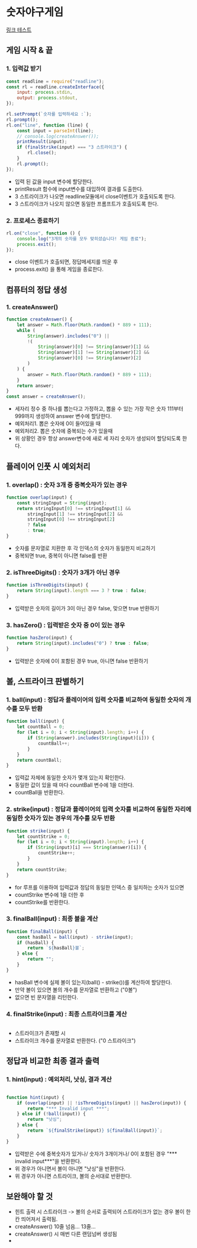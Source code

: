 # 숫자야구게임

[링크 테스트](index.js)


## 게임 시작 & 끝

### 1. 입력값 받기
```javascript
const readline = require("readline");
const rl = readline.createInterface({
    input: process.stdin,
    output: process.stdout,
});

rl.setPrompt(`숫자를 입력하세요 :`);
rl.prompt();
rl.on("line", function (line) {
    const input = parseInt(line);
    // console.log(createAnswer());
    printResult(input);
    if (finalStrike(input) === "3 스트라이크") {
        rl.close();
    }
    rl.prompt();
});
```
- 입력 된 값을 input 변수에 할당한다.
- printResult 함수에 input변수를 대입하여 결과를 도출한다.
- 3 스트라이크가 나오면 readline모듈에서 close이벤트가 호출되도록 한다.
- 3 스트라이크가 나오지 않으면 동일한 프롬프트가 호출되도록 한다.

### 2. 프로세스 종료하기
```javascript
rl.on("close", function () {
    console.log("3개의 숫자를 모두 맞히셨습니다! 게임 종료");
    process.exit();
});
```
- close 이벤트가 호출되면, 정답메세지를 띄운 후
- process.exit() 을 통해 게임을 종료한다.


## 컴퓨터의 정답 생성

### 1. createAnswer()
```javascript
function createAnswer() {
    let answer = Math.floor(Math.random() * 889 + 111);
    while (
        String(answer).includes("0") ||
        !(
            String(answer)[0] !== String(answer)[1] &&
            String(answer)[1] !== String(answer)[2] &&
            String(answer)[0] !== String(answer)[2]
        )
    ) {
        answer = Math.floor(Math.random() * 889 + 111);
    }
    return answer;
}
const answer = createAnswer();
```
- 세자리 정수 중 하나를 뽑는다고 가정하고, 뽑을 수 있는 가장 작은 숫자 111부터 999까지 생성하여 answer 변수에 할당한다.
- 예외처리1. 뽑은 숫자에 0이 들어있을 때
- 예외처리2. 뽑은 숫자에 중복되는 수가 있을때
- 위 상황인 경우 항상 answer변수에 새로 세 자리 숫자가 생성되어 할당되도록 한다.


## 플레이어 인풋 시 예외처리

### 1. overlap() : 숫자 3개 중 중복숫자가 있는 경우
```javascript
function overlap(input) {
    const stringInput = String(input);
    return stringInput[0] !== stringInput[1] &&
        stringInput[1] !== stringInput[2] &&
        stringInput[0] !== stringInput[2]
        ? false
        : true;
}
```
- 숫자를 문자열로 치환한 후 각 인덱스의 숫자가 동일한지 비교하기
- 중복되면 true, 중복이 아니면 false를 반환

### 2. isThreeDigits() : 숫자가 3개가 아닌 경우
```javascript
function isThreeDigits(input) {
    return String(input).length === 3 ? true : false;
}
```
- 입력받은 숫자의 길이가 3이 아닌 경우 false, 맞으면 true 반환하기

### 3. hasZero() : 입력받은 숫자 중 0이 있는 경우
```javascript
function hasZero(input) {
    return String(input).includes("0") ? true : false;
}
```
- 입력받은 숫자에 0이 포함된 경우 true, 아니면 false 반환하기

## 볼, 스트라이크 판별하기

### 1. ball(input) : 정답과 플레이어의 입력 숫자를 비교하여 **동일한 숫자**의 개수를 **모두 반환**
```javascript
function ball(input) {
    let countBall = 0;
    for (let i = 0; i < String(input).length; i++) {
        if (String(answer).includes(String(input)[i])) {
            countBall++;
        }
    }
    return countBall;
}
```
- 입력값 자체에 동일한 숫자가 몇개 있는지 확인한다.
- 동일한 값이 있을 때 마다 countBall 변수에 1을 더한다.
- countBall을 반환한다.

### 2. strike(input) : 정답과 플레이어의 입력 숫자를 비교하여 **동일한 자리에 동일한 숫자가 있는** 경우의 개수를 모두 반환
```javascript
function strike(input) {
    let countStrike = 0;
    for (let i = 0; i < String(input).length; i++) {
        if (String(input)[i] === String(answer)[i]) {
            countStrike++;
        }
    }
    return countStrike;
}
```
- for 루프를 이용하여 입력값과 정답의 동일한 인덱스 중 일치하는 숫자가 있으면 
- countStrike 변수에 1을 더한 후
- countStrike를 반환한다.

### 3. finalBall(input) : 최종 볼을 계산
```javascript
function finalBall(input) {
    const hasBall = ball(input) - strike(input);
    if (hasBall) {
        return `${hasBall}볼`;
    } else {
        return "";
    }
}
```
- hasBall 변수에 실제 볼이 있는지(ball() - strike())를 계산하여 할당한다.
- 만약 볼이 있으면 볼의 개수를 문자열로 반환하고 ("0볼")
- 없으면 빈 문자열을 리턴한다.

### 4. finalStrike(input) : 최종 스트라이크를 계산
```javascript

```
- 스트라이크가 존재할 시
- 스트라이크 개수를 문자열로 반환한다. ("0 스트라이크")


## 정답과 비교한 최종 결과 출력

### 1. hint(input) : 예외처리, 낫싱, 결과 계산
```javascript

function hint(input) {
    if (overlap(input) || !isThreeDigits(input) || hasZero(input)) {
        return "*** Invalid input ***";
    } else if (!ball(input)) {
        return "낫싱";
    } else {
        return `${finalStrike(input)} ${finalBall(input)}`;
    }
}
```
- 입력받은 수에 중복숫자가 있거나/ 숫자가 3개이거나/ 0이 포함된 경우 "*** invalid input***"을 반환한다.
- 위 경우가 아니면서 볼이 아니면 "낫싱"을 반환한다.
- 위 경우가 아니면 스트라이크, 볼의 순서대로 반환한다.


## 보완해야 할 것
- 힌트 출력 시 스트라이크 -> 볼의 순서로 출력되어 스트라이크가 없는 경우 볼이 한칸 띄어져서 출력됨.
- createAnswer() 10줄 넘음... 13줄...
- createAnswer() 시 매번 다른 랜덤넘버 생성됨
- 

